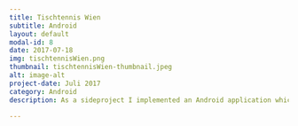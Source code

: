 ```yaml
---
title: Tischtennis Wien
subtitle: Android
layout: default
modal-id: 8
date: 2017-07-18
img: tischtennisWien.png
thumbnail: tischtennisWien-thumbnail.jpeg
alt: image-alt
project-date: Juli 2017
category: Android
description: As a sideproject I implemented an Android application which shows outdoor and indor tabletennis spots in vienna on a map. Aditionally users can add places to their favorites. You can download the app <a href="https://play.google.com/store/apps/details?id=at.schnitzhofer.david.tischtenniswien">here</a>.

--- 
```

